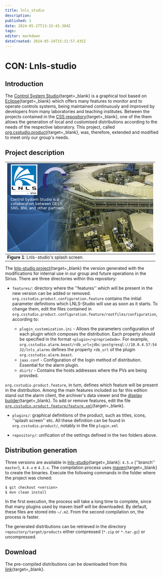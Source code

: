 ```yaml
---
title: lnls_studio
description: 
published: 1
date: 2024-05-27T13:32:43.304Z
tags: 
editor: markdown
dateCreated: 2024-05-24T15:31:57.435Z
---
```


# CON: Lnls-studio

##  Introduction 

The [Control System Studio](https://github.com/ControlSystemStudio/cs-studio/wiki){target=_blank} is a graphical tool based on [Eclipse](http://www.eclipse.org/){target=_blank} which offers many features to monitor and to operate controls systems, being maintained continuously and improved by developers from many laboratories and teaching institutes. Between the projects contained in the [CSS repository](https://github.com/ControlSystemStudio){target=_blank}, one of the them allows the generation of local and customised distributions according to the needs of the respective laboratory. This project, called [org.csstudio.product](https://github.com/ControlSystemStudio/org.csstudio.product){target=_blank}, was, therefore, extended and modified to meet only our group's needs.

##  Project description 

|![](/img/groups/con/lnls_studio/Splash.png)|
|-|
|**Figure 1**: Lnls-studio's splash screen.|

The [lnls-studio project](https://github.com/lnls-sirius/lnls-studio){target=_blank} the version generated with the modifications for internal use in our group and future operations in the Sirius. There are three directories within this repository:

* `features/`: directory where the ''features'' which will be present in the new version can be added or removed. `org.csstudio.product.configuration.feature` contains the initial parameter definitions which LNLS-Studio will use as soon as it starts. To change them, edit the files contained in `org.csstudio.product.configuration.feature/rootfiles/configuration`, according to:

    * `plugin_customization.ini` - Allows the parameters configuration of each plugin which composes the distribution. Each property should be specified in the format `<plugin>/<propriedade>`. For example, `org.csstudio.alarm.beast/rdb_url=jdbc:postgresql://10.0.4.57:5432/lnls_alarms` defines the property `rdb_url` of the plugin `org.csstudio.alarm.beast`.
    * `jaas.conf` - Configuration of the login method of distribution. Essential for the alarm plugin.
    * `diirt/` - Contains the hosts addresses where the PVs are being provided.

`org.csstudio.product.feature`, in turn, defines which feature will be present in the distribution. Among the main features included so far this edition stand out the alarm client, the archiver's data viewer and the [display builder](https://github.com/kasemir/org.csstudio.display.builder){target=_blank}. To add or remove features, edit the file [`org.csstudio.product.feature/feature.xml`](https://github.com/lnls-sirius/lnls-studio/blob/master/features/org.csstudio.product.feature/feature.xml){target=_blank}.

* `plugins/`: graphical definitions of the product, such as titles, icons, ''splash screen'' etc. All these definition can be found in `org.csstudio.product/`, notably in the file `plugin.xml`

* `repository/`: unification of the settings defined in the two folders above.

##  Distribution generation  

Three versions are available in [lnls-studio](https://github.com/lnls-sirius/lnls-studio){target=_blank}: `4.5.x` (''branch'' `master`), `4.4.x` e `4.3.x`. The compilation process uses [maven](https://maven.apache.org/){target=_blank} to create the binaries. Execute the following commands in the folder where the project was cloned:

```
$ git checkout <version>
$ mvn clean install
```

In the first execution, the process will take a long time to complete, since that many plugins used by maven itself will be downloaded. By default, these files are stored into `~/.m2`. From the second compilation on, the process is faster.

The generated distributions can be retrieved in the directory `repository/target/products` either compressed (`*.zip` or `*.tar.gz`) or uncompressed.

##  Download 

The pre-compiled distributions can be downloaded from this [link](http://10.0.4.57/lnls-studio/){target=_blank}.
